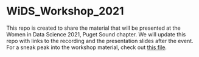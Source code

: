 # WiDS_Workshop_2021
This repo is created to share the material that will be presented at the Women in Data Science 2021, Puget Sound chapter. 
We will update this repo with links to the recording and the presentation slides after the event.
For a sneak peak into the workshop material, check out [this file](https://github.com/dawn-ds/WiDS_Workshop_2021/blob/main/WiDS_Workshop_sneak_peak.ipynb).
